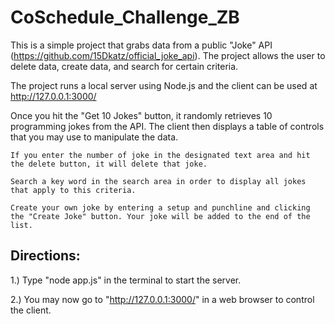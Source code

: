 # CoSchedule_Challenge_ZB

This is a simple project that grabs data from a public "Joke" API (https://github.com/15Dkatz/official_joke_api). The project allows the user to delete data, create data, and search for certain criteria.

The project runs a local server using Node.js and the client can be used at http://127.0.0.1:3000/

Once you hit the "Get 10 Jokes" button, it randomly retrieves 10 programming jokes from the API. The client then displays a table of controls that you may use to manipulate the data. 

    If you enter the number of joke in the designated text area and hit the delete button, it will delete that joke.
  
    Search a key word in the search area in order to display all jokes that apply to this criteria.
  
    Create your own joke by entering a setup and punchline and clicking the "Create Joke" button. Your joke will be added to the end of the list.

<h2>Directions:</h2>

1.) Type "node app.js" in the terminal to start the server.

2.) You may now go to "http://127.0.0.1:3000/" in a web browser to control the client.
